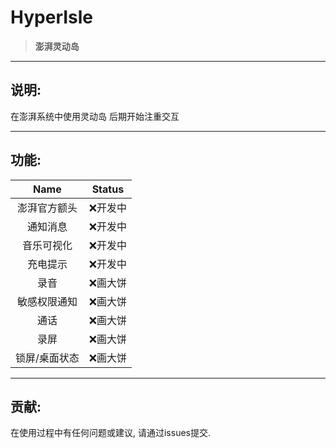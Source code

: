 <div>

<h1>HyperIsle</h1>

> **澎湃灵动岛**

</div>

---

## 说明:

在澎湃系统中使用灵动岛 后期开始注重交互

---

## 功能:

|  Name   | Status |
|:-------:|:------:|
| 澎湃官方额头  |  ❌开发中  |
|  通知消息   |  ❌开发中  |
|  音乐可视化  |  ❌开发中  |
|  充电提示   |  ❌开发中  |
|   录音    |  ❌画大饼  |
| 敏感权限通知  |  ❌画大饼  |
|   通话    |  ❌画大饼  |
|   录屏    |  ❌画大饼  |
| 锁屏/桌面状态 |  ❌画大饼  |

---

## 贡献:

在使用过程中有任何问题或建议, 请通过issues提交.

